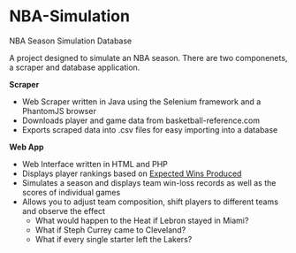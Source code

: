 # NBA-Simulation
NBA Season Simulation Database

A project designed to simulate an NBA season. There are two componenets, a scraper and database application. 

**Scraper**

* Web Scraper written in Java using the Selenium framework and a PhantomJS browser
* Downloads player and game data from basketball-reference.com
* Exports scraped data into .csv files for easy importing into a database

**Web App**

* Web Interface written in HTML and PHP
* Displays player rankings based on [Expected Wins Produced](http://wagesofwins.com/how-to-calculate-wins-produced/)
* Simulates a season and displays team win-loss records as well as the scores of individual games
* Allows you to adjust team composition, shift players to different teams and observe the effect
  * What would happen to the Heat if Lebron stayed in Miami?
  * What if Steph Currey came to Cleveland?
  * What if every single starter left the Lakers?
